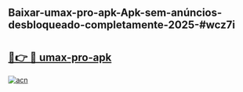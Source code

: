## Baixar-umax-pro-apk-Apk-sem-anúncios-desbloqueado-completamente-2025-#wcz7i

# <h2><a href="https://ainizakaria.my?title=umax-pro-apk&ref=22M">🔗👉 🔴 umax-pro-apk</a></h2>

[![acn](https://github.com/user-attachments/assets/0f9c940e-d8b0-45ae-aac7-cd30a18b3e1c)](https://ainizakaria.my?title=umax-pro-apk&ref=22M)

